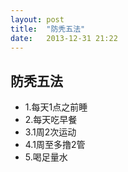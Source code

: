 ```yaml
---
layout: post
title:  "防秃五法"
date:   2013-12-31 21:22
---
```




防秃五法
---------------


- 1.每天1点之前睡
- 2.每天吃早餐
- 3.1周2次运动
- 4.1周至多撸2管
- 5.喝足量水
